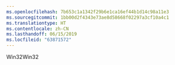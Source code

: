 ```yaml
---
ms.openlocfilehash: 7b653c1a1342f29b6e1ca16ef44b1d14c98a11e3
ms.sourcegitcommit: 1bb00d2f4343e73ae8d58668f02297a3cf10a4c1
ms.translationtype: HT
ms.contentlocale: zh-CN
ms.lasthandoff: 06/15/2019
ms.locfileid: "63871572"
---
```

<span data-ttu-id="68eeb-101">Win32</span><span class="sxs-lookup"><span data-stu-id="68eeb-101">Win32</span></span>